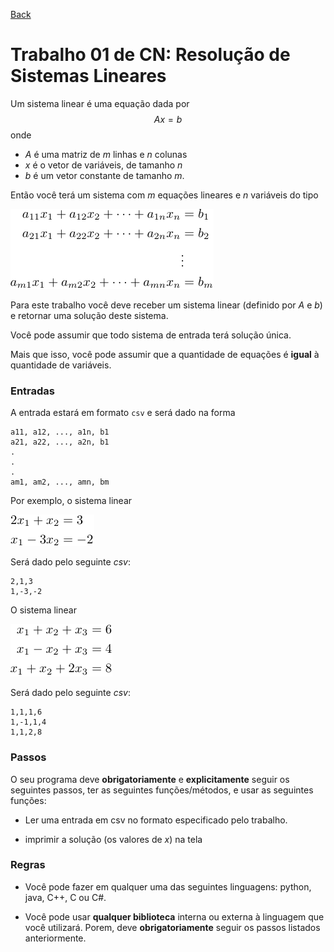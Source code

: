 [Back](../../../)

# Trabalho 01 de CN: Resolução de Sistemas Lineares

Um sistema linear é uma equação dada por
$$Ax = b$$
onde

- $A$ é uma matriz de $m$ linhas e $n$ colunas
- $x$ é o vetor de variáveis, de tamanho $n$
- $b$ é um vetor constante de tamanho $m$.

Então você terá um sistema com $m$ equações lineares e $n$ variáveis do tipo

![Sistema Linear](images/linear_system.png)

Para este trabalho você deve receber um sistema linear (definido por $A$ e $b$) e retornar uma solução deste sistema.

Você pode assumir que todo sistema de entrada terá solução única.

Mais que isso, você pode assumir que a quantidade de equações é **igual** à quantidade de variáveis.

### Entradas

A entrada estará em formato `csv` e será dado na forma

```
a11, a12, ..., a1n, b1
a21, a22, ..., a2n, b1
.
.
.
am1, am2, ..., amn, bm
```

Por exemplo, o sistema linear

![Exemplo 01](images/exemplo01.png)

Será dado pelo seguinte $csv$:

```
2,1,3
1,-3,-2
```

O sistema linear

![Exemplo 02](images/exemplo02.png)

Será dado pelo seguinte $csv$:

```
1,1,1,6
1,-1,1,4
1,1,2,8
```

### Passos

O seu programa deve **obrigatoriamente** e **explicitamente** seguir os seguintes passos, ter as seguintes funções/métodos, e usar as seguintes funções:

- Ler uma entrada em csv no formato especificado pelo trabalho.

- imprimir a solução (os valores de $x$) na tela

### Regras

- Você pode fazer em qualquer uma das seguintes linguagens: python, java, C++, C ou C#.

- Você pode usar **qualquer biblioteca** interna ou externa à linguagem que você utilizará. Porem, deve **obrigatoriamente** seguir os passos listados anteriormente.
